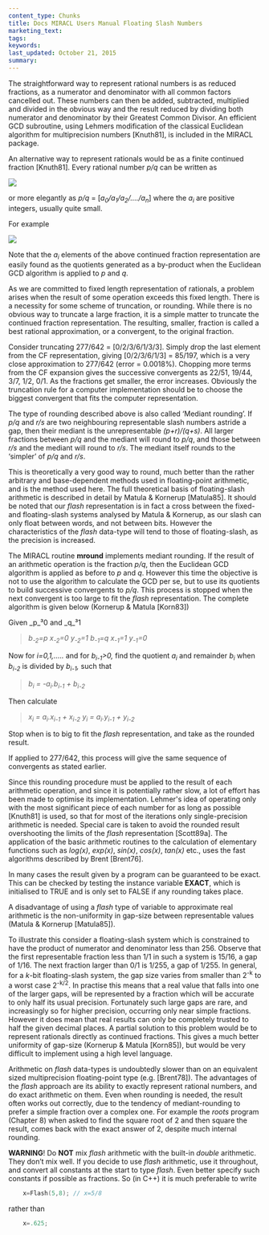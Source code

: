 ```yaml
---
content_type: Chunks
title: Docs MIRACL Users Manual Floating Slash Numbers
marketing_text:
tags: 
keywords: 
last_updated: October 21, 2015
summary: 
---
```


The straightforward way to represent rational numbers is as reduced fractions, as a numerator and denominator with all common factors cancelled out. These numbers can then be added, subtracted, multiplied and divided in the obvious way and the result reduced by dividing both numerator and denominator by their Greatest Common Divisor. An efficient GCD subroutine, using Lehmers modification of the classical Euclidean algorithm for multiprecision numbers [Knuth81], is included in the MIRACL package.

An alternative way to represent rationals would be as a finite continued fraction [Knuth81]. Every rational number _p/q_ can be written as

![](\data\assets\images\chunks\equation2.png)

or more elegantly as _p/q_ = [_a<sub>0</sub>/a<sub>1</sub>/a<sub>2</sub>/..../a<sub>n</sub>_] where the _a<sub>i</sub>_ are positive integers, usually quite small.

For example

![](\data\assets\images\chunks\equation1.png)

Note that the _a<sub>i</sub>_ elements of the above continued fraction representation are easily found as the quotients generated as a by-product when the Euclidean GCD algorithm is applied to _p_ and _q_.

As we are committed to fixed length representation of rationals, a problem arises when the result of some operation exceeds this fixed length. There is a necessity for some scheme of truncation, or rounding. While there is no obvious way to truncate a large fraction, it is a simple matter to truncate the continued fraction representation. The resulting, smaller, fraction is called a best rational approximation, or a convergent, to the original fraction.

Consider truncating 277/642 = [0/2/3/6/1/3/3]. Simply drop the last element from the CF representation, giving [0/2/3/6/1/3] = 85/197, which is a very close approximation to 277/642 (error = 0.0018%). Chopping more terms from the CF expansion gives the successive convergents as 22/51, 19/44, 3/7, 1/2, 0/1\. As the fractions get smaller, the error increases. Obviously the truncation rule for a computer implementation should be to choose the biggest convergent that fits the computer representation.

The type of rounding described above is also called ‘Mediant rounding’. If _p/q_ and _r/s_ are two neighbouring representable slash numbers astride a gap, then their mediant is the unrepresentable _(p+r)/(q+s)_. All larger fractions between _p/q_ and the mediant will round to _p/q_, and those between _r/s_ and the mediant will round to _r/s_. The mediant itself rounds to the ‘simpler’ of _p/q_ and _r/s_.

This is theoretically a very good way to round, much better than the rather arbitrary and base-dependent methods used in floating-point arithmetic, and is the method used here. The full theoretical basis of floating-slash arithmetic is described in detail by Matula & Kornerup [Matula85]. It should be noted that our _flash_ representation is in fact a cross between the fixed- and floating-slash systems analysed by Matula & Kornerup, as our slash can only float between words, and not between bits. However the characteristics of the _flash_ data-type will tend to those of floating-slash, as the precision is increased.

The MIRACL routine **mround** implements mediant rounding. If the result of an arithmetic operation is the fraction _p/q_, then the Euclidean GCD algorithm is applied as before to _p_ and _q_. However this time the objective is not to use the algorithm to calculate the GCD per se, but to use its quotients to build successive convergents to _p/q_. This process is stopped when the next convergent is too large to fit the _flash_ representation. The complete algorithm is given below (Kornerup & Matula [Korn83])

Given _p_³0 and _q_³1

>_b<sub>-2</sub>=p x<sub>-2</sub>=0 y<sub>-2</sub>=1_
>_b<sub>-1</sub>=q x<sub>-1</sub>=1 y<sub>-1</sub>=0_


Now for _i=0,1,....._ and for _b<sub>i-1</sub>>0,_ find the quotient _a<sub>i</sub>_ and remainder _b<sub>i</sub>_ when _b<sub>i-2</sub>_ is divided by _b<sub>i-1</sub>,_ such that

> _b<sub>i</sub> = -a<sub>i</sub>.b<sub>i-1</sub> + b<sub>i-2</sub>_

Then calculate

>_x<sub>i</sub> = a<sub>i</sub>.x<sub>i-1</sub> + x<sub>i-2</sub>_
>_y<sub>i</sub> = a<sub>i</sub>.y<sub>i-1</sub> + y<sub>i-2</sub>_

Stop when is to big to fit the _flash_ representation, and take as the rounded result.

If applied to 277/642, this process will give the same sequence of convergents as stated earlier.

Since this rounding procedure must be applied to the result of each arithmetic operation, and since it is potentially rather slow, a lot of effort has been made to optimise its implementation. Lehmer's idea of operating only with the most significant piece of each number for as long as possible [Knuth81] is used, so that for most of the iterations only single-precision arithmetic is needed. Special care is taken to avoid the rounded result overshooting the limits of the _flash_ representation [Scott89a]. The application of the basic arithmetic routines to the calculation of elementary functions such as _log(x)_, _exp(x)_, _sin(x)_, _cos(x)_, _tan(x)_ etc., uses the fast algorithms described by Brent [Brent76].

In many cases the result given by a program can be guaranteed to be exact. This can be checked by testing the instance variable **EXACT**, which is initialised to TRUE and is only set to FALSE if any rounding takes place.

A disadvantage of using a _flash_ type of variable to approximate real arithmetic is the non-uniformity in gap-size between representable values (Matula & Kornerup [Matula85]).

To illustrate this consider a floating-slash system which is constrained to have the product of numerator and denominator less than 256\. Observe that the first representable fraction less than 1/1 in such a system is 15/16, a gap of 1/16\. The next fraction larger than 0/1 is 1/255, a gap of 1/255\. In general, for a _k_-bit floating-slash system, the gap size varies from smaller than 2<sup>-k</sup> to a worst case 2<sup>-k/2</sup>. In practise this means that a real value that falls into one of the larger gaps, will be represented by a fraction which will be accurate to only half its usual precision. Fortunately such large gaps are rare, and increasingly so for higher precision, occurring only near simple fractions. However it does mean that real results can only be completely trusted to half the given decimal places. A partial solution to this problem would be to represent rationals directly as continued fractions. This gives a much better uniformity of gap-size (Kornerup & Matula [Korn85]), but would be very difficult to implement using a high level language.

Arithmetic on _flash_ data-types is undoubtedly slower than on an equivalent sized multiprecision floating-point type (e.g. [Brent78]). The advantages of the _flash_ approach are its ability to exactly represent rational numbers, and do exact arithmetic on them. Even when rounding is needed, the result often works out correctly, due to the tendency of mediant-rounding to prefer a simple fraction over a complex one. For example the _roots_ program (Chapter 8) when asked to find the square root of 2 and then square the result, comes back with the exact answer of 2, despite much internal rounding.

**WARNING**! Do **NOT** mix _flash_ arithmetic with the built-in _double_ arithmetic. They don’t mix well. If you decide to use _flash_ arithmetic, use it throughout, and convert all constants at the start to type _flash_. Even better specify such constants if possible as fractions. So (in C++) it is much preferable to write

``` c
    x=Flash(5,8); // x=5/8
```

rather than

``` c
	x=.625;
```